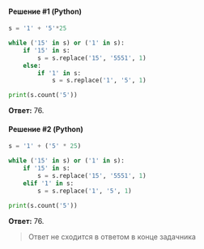 #### Решение #1 (Python)
```python
s = '1' + '5'*25

while ('15' in s) or ('1' in s):
    if '15' in s:
        s = s.replace('15', '5551', 1)
    else:
        if '1' in s:
            s = s.replace('1', '5', 1)

print(s.count('5'))
```
**Ответ:** 76.

#### Решение #2 (Python)
```python
s = '1' + ('5' * 25)

while ('15' in s) or ('1' in s):
	if '15' in s:
		s = s.replace('15', '5551', 1)
	elif '1' in s:
		s = s.replace('1', '5', 1)

print(s.count('5'))
```
**Ответ:** 76.

> Ответ не сходится в ответом в конце задачника
